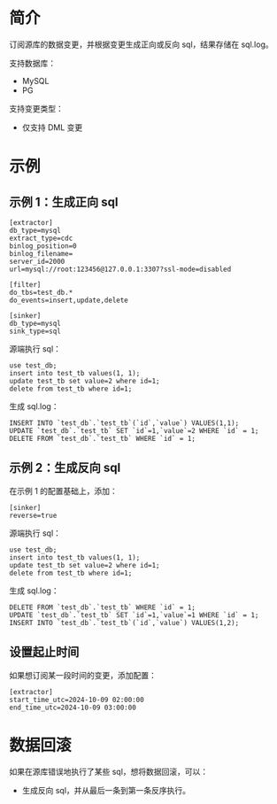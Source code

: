 # 简介

订阅源库的数据变更，并根据变更生成正向或反向 sql，结果存储在 sql.log。

支持数据库：
- MySQL
- PG

支持变更类型：
- 仅支持 DML 变更

# 示例

## 示例 1：生成正向 sql
```
[extractor]
db_type=mysql
extract_type=cdc
binlog_position=0
binlog_filename=
server_id=2000
url=mysql://root:123456@127.0.0.1:3307?ssl-mode=disabled

[filter]
do_tbs=test_db.*
do_events=insert,update,delete

[sinker]
db_type=mysql
sink_type=sql
```

源端执行 sql：
```
use test_db;
insert into test_tb values(1, 1);
update test_tb set value=2 where id=1;
delete from test_tb where id=1;
```

生成 sql.log：
```
INSERT INTO `test_db`.`test_tb`(`id`,`value`) VALUES(1,1);
UPDATE `test_db`.`test_tb` SET `id`=1,`value`=2 WHERE `id` = 1;
DELETE FROM `test_db`.`test_tb` WHERE `id` = 1;
```

## 示例 2：生成反向 sql
在示例 1 的配置基础上，添加：

```
[sinker]
reverse=true
```

源端执行 sql：
```
use test_db;
insert into test_tb values(1, 1);
update test_tb set value=2 where id=1;
delete from test_tb where id=1;
```

生成 sql.log：
```
DELETE FROM `test_db`.`test_tb` WHERE `id` = 1;
UPDATE `test_db`.`test_tb` SET `id`=1,`value`=1 WHERE `id` = 1;
INSERT INTO `test_db`.`test_tb`(`id`,`value`) VALUES(1,2);
```

## 设置起止时间
如果想订阅某一段时间的变更，添加配置：

```
[extractor]
start_time_utc=2024-10-09 02:00:00
end_time_utc=2024-10-09 03:00:00
```

# 数据回滚
如果在源库错误地执行了某些 sql，想将数据回滚，可以：
- 生成反向 sql，并从最后一条到第一条反序执行。

